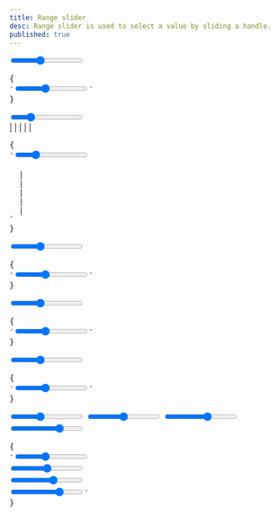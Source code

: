 ```yaml
---
title: Range slider
desc: Range slider is used to select a value by sliding a handle.
published: true
---
```


<script>
  import Component from "@components/Component.svelte"
  import ClassTable from "@components/ClassTable.svelte"
</script>

<ClassTable
data="{[
  { type:'component', class: 'range', desc: 'Range input' },
  { type:'modifier', class: 'range-primary', desc: 'primary color' },
  { type:'modifier', class: 'range-secondary', desc: 'secondary color' },
  { type:'modifier', class: 'range-accent', desc: 'accent color' },
  { type:'responsive', class: 'range-lg', desc: 'Large range' },
  { type:'responsive', class: 'range-md', desc: 'Medium range (default)' },
  { type:'responsive', class: 'range-sm', desc: 'Small range' },
  { type:'responsive', class: 'range-xs', desc: 'Extra small range' },
]}"
/>

<Component title="Range">
<input type="range" min="0" max="100" value="40" class="range max-w-xs">
<pre slot="html">{
`<input type="range" min="0" max="100" value="40" class="range">`
}</pre>
</Component>

<Component title="With steps and measure">
<div class="w-full max-w-xs">
  <input type="range" min="0" max="100" value="25" class="range max-w-xs" step="25">
  <div class="w-full flex justify-between text-xs px-2 max-w-xs">
    <span>|</span>
    <span>|</span>
    <span>|</span>
    <span>|</span>
    <span>|</span>
  </div>
</div>
<pre slot="html">{
`<input type="range" min="0" max="100" value="25" class="range" step="25">
<div class="w-full flex justify-between text-xs px-2">
  <span>|</span>
  <span>|</span>
  <span>|</span>
  <span>|</span>
  <span>|</span>
</div>`
}</pre>
</Component>

<Component title="Primary color">
<input type="range" min="0" max="100" value="40" class="range range-primary max-w-xs">
<pre slot="html">{
`<input type="range" min="0" max="100" value="40" class="range range-primary">`
}</pre>
</Component>

<Component title="Secondary color">
<input type="range" min="0" max="100" value="40" class="range range-secondary max-w-xs">
<pre slot="html">{
`<input type="range" min="0" max="100" value="40" class="range range-secondary">`
}</pre>
</Component>

<Component title="Accent color">
<input type="range" min="0" max="100" value="40" class="range range-accent max-w-xs">
<pre slot="html">{
`<input type="range" min="0" max="100" value="40" class="range range-accent">`
}</pre>
</Component>

<Component title="Sizes">
<div class="flex flex-col w-full items-center gap-4">
  <input type="range" min="0" max="100" value="40" class="range range-xs max-w-xs"> 
  <input type="range" min="0" max="100" value="50" class="range range-sm max-w-xs"> 
  <input type="range" min="0" max="100" value="60" class="range range-md max-w-xs"> 
  <input type="range" min="0" max="100" value="70" class="range range-lg max-w-xs">
</div>
<pre slot="html">{
`<input type="range" min="0" max="100" value="40" class="range range-xs"> 
<input type="range" min="0" max="100" value="50" class="range range-sm"> 
<input type="range" min="0" max="100" value="60" class="range range-md"> 
<input type="range" min="0" max="100" value="70" class="range range-lg">`
}</pre>
</Component>
